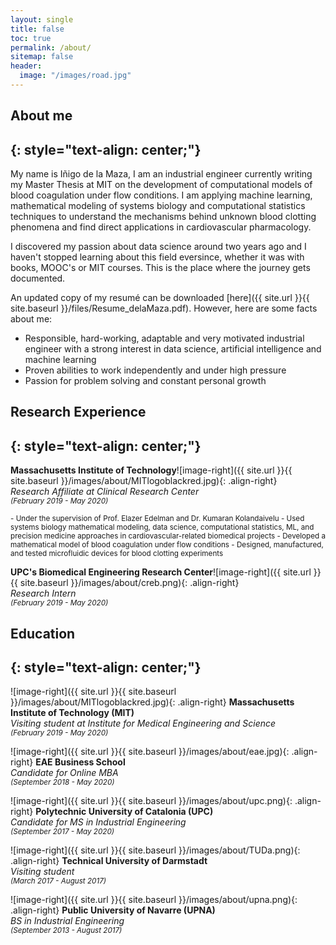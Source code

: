 ```yaml
---
layout: single
title: false
toc: true
permalink: /about/
sitemap: false
header:
  image: "/images/road.jpg"
---
```

## About me
{: style="text-align: center;"}
---

My name is Iñigo de la Maza, I am an industrial engineer currently writing my Master Thesis at MIT on the development of computational models of blood coagulation under flow conditions. I am applying machine learning, mathematical modeling of systems biology and computational statistics techniques to understand the mechanisms behind unknown blood clotting phenomena and find direct applications in cardiovascular pharmacology. 

I discovered my passion about data science around two years ago and I haven't stopped learning about this field eversince, whether it was with books, MOOC's or MIT courses. This is the place where the journey gets documented.

An updated copy of my resumé can be downloaded [here]({{ site.url }}{{ site.baseurl }}/files/Resume_delaMaza.pdf). However, here are some facts about me:
  * Responsible, hard-working, adaptable and very motivated industrial engineer with a strong interest in data science, artificial intelligence and machine learning
  * Proven abilities to work independently and under high pressure
  * Passion for problem solving and constant personal growth

## Research Experience
{: style="text-align: center;"}
---

__Massachusetts Institute of Technology__![image-right]({{ site.url }}{{ site.baseurl }}/images/about/MITlogoblackred.jpg){: .align-right}<br />_Research Affiliate at Clinical Research Center_<br /><small>_(February 2019 - May 2020)_</small> 

<small>
- Under the supervision of Prof. Elazer Edelman and Dr. Kumaran Kolandaivelu
- Used systems biology mathematical modeling, data science, computational statistics, ML, and precision
medicine approaches in cardiovascular-related biomedical projects
- Developed a mathematical model of blood coagulation under flow conditions
- Designed, manufactured, and tested microfluidic devices for blood clotting experiments
</small>

__UPC's Biomedical Engineering Research Center__![image-right]({{ site.url }}{{ site.baseurl }}/images/about/creb.png){: .align-right}<br />_Research Intern_<br /><small>_(February 2019 - May 2020)_</small>

## Education
{: style="text-align: center;"}
---

![image-right]({{ site.url }}{{ site.baseurl }}/images/about/MITlogoblackred.jpg){: .align-right}
__Massachusetts Institute of Technology (MIT)__<br />_Visiting student at Institute for Medical Engineering and Science_<br /><small>_(February 2019 - May 2020)_</small>

![image-right]({{ site.url }}{{ site.baseurl }}/images/about/eae.jpg){: .align-right}
__EAE Business School__<br />_Candidate for Online MBA_<br /><small>_(September 2018 - May 2020)_</small>

![image-right]({{ site.url }}{{ site.baseurl }}/images/about/upc.png){: .align-right}
__Polytechnic University of Catalonia (UPC)__<br />_Candidate for MS in Industrial Engineering_<br /><small>_(September 2017 - May 2020)_</small>

![image-right]({{ site.url }}{{ site.baseurl }}/images/about/TUDa.png){: .align-right}
__Technical University of Darmstadt__<br />_Visiting student_<br /><small>_(March 2017 - August 2017)_</small>

![image-right]({{ site.url }}{{ site.baseurl }}/images/about/upna.png){: .align-right}
__Public University of Navarre (UPNA)__<br />_BS in Industrial Engineering_<br /><small>_(September 2013 - August 2017)_</small>
